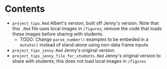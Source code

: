 # Contents

* `project_tips.Rmd` Albert's version, built off Jenny's version. Note that this `.Rmd` file uses local images in `/figures`; remove the code that loads these images before sharing with students.
    + TODO: Change `parse_number()` examples to be embeded in a `mutate()` instead of stand-alone using non-data frame inputs
* `project_tips_jenny.Rmd` Jenny's original version.
* `project_tips_jenny_file_for_students.Rmd` Jenny's original version to share with students; this does not load local images in `/figures`

